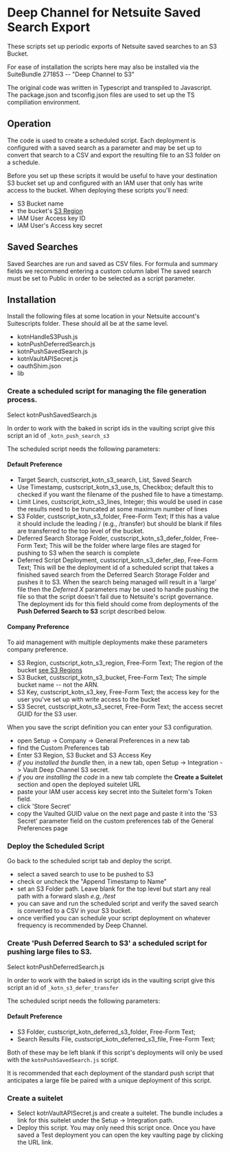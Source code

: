 # Deep Channel for Netsuite Saved Search Export

These scripts set up periodic exports of Netsuite saved searches to an S3 Bucket.

For ease of installation the scripts here may also be installed via the SuiteBundle 271853 -- "Deep Channel to S3"

The original code was written in Typescript and transpiled to Javascript. The package.json and tsconfig.json files are used to set up the TS compiliation environment.

## Operation

The code is used to create a scheduled script. Each deployment is configured with a saved search as a parameter and may be set up to convert that search to a CSV and export the resulting file to an S3 folder on a schedule.

Before you set up these scripts it would be useful to have your destination S3 bucket set up and configured with an IAM user that only has write access to the bucket. When deploying these scripts you'll need:
- S3 Bucket name
- the bucket's [S3 Region](https://docs.aws.amazon.com/general/latest/gr/rande.html#s3_region)
- IAM User Access key ID
- IAM User's Access key secret

## Saved Searches
Saved Searches are run and saved as CSV files.
For formula and summary fields we recommend entering a custom column label
The saved search must be set to Public in order to be selected as a script parameter.


## Installation

Install the following files at some location in your Netsuite account's Suitescripts folder. These should all be at the same level.
- kotnHandleS3Push.js
- kotnPushDeferredSearch.js
- kotnPushSavedSearch.js
- kotnVaultAPISecret.js
- oauthShim.json
- lib

### Create a scheduled script for managing the file generation process.
Select kotnPushSavedSearch.js

In order to work with the baked in script ids in the vaulting script give this script an id of `_kotn_push_search_s3`

The scheduled script needs the following parameters:

#### Default Preference
- Target Search, custscript_kotn_s3_search, List, Saved Search
- Use Timestamp, custscript_kotn_s3_use_ts, Checkbox; default this to checked if you want the filename of the pushed file to have a timestamp.
- Limit Lines, custscript_kotn_s3_lines, Integer; this would be used in case the results need to be truncated at some maximum number of lines
- S3 Folder, custscript_kotn_s3_folder, Free-Form Text; If this has a value it should include the leading / (e.g., /transfer) but should be blank if files are transferred to the top level of the bucket.
- Deferred Search Storage Folder, custscript_kotn_s3_defer_folder, Free-Form Text; This will be the folder where large files are staged for pushing to S3 when the search is complete
- Deferred Script Deployment, custscript_kotn_s3_defer_dep, Free-Form Text; This will be the deployment id of a scheduled script that takes a finished saved search from the Deferred Search Storage Folder and pushes it to S3. When the search being managed will result in a 'large' file then the _Deferred X_ parameters may be used to handle pushing the file so that the script doesn't fail due to Netsuite's script governance. The deployment ids for this field should come from deployments of the __Push Deferred Search to S3__ script described below.

#### Company Preference
To aid management with multiple deployments make these parameters company preference.
- S3 Region, custscript_kotn_s3_region, Free-Form Text; The region of the bucket [see S3 Regions](https://docs.aws.amazon.com/general/latest/gr/rande.html#s3_region)
- S3 Bucket, custscript_kotn_s3_bucket, Free-Form Text; The simple bucket name -- not the ARN.
- S3 Key, custscript_kotn_s3_key, Free-Form Text; the access key for the user you've set up with write access to the bucket
- S3 Secret, custscript_kotn_s3_secret, Free-Form Text; the access secret GUID for the S3 user.

When you save the script definition you can enter your S3 configuration.
- open Setup -> Company -> General Preferences in a new tab
- find the Custom Preferences tab
- Enter S3 Region, S3 Bucket and S3 Access Key
- *if you installed the bundle* then, in a new tab, open Setup -> Integration -> Vault Deep Channel S3 secret.
- *if you are installing the code* in a new tab complete the **Create a Suitelet** section and open the deployed suitelet URL
- paste your IAM user access key secret into the Suitelet form's Token field.
- click 'Store Secret'
- copy the Vaulted GUID value on the next page and paste it into the 'S3 Secret' parameter field on the custom preferences tab of the General Preferences page

### Deploy the Scheduled Script
Go back to the scheduled script tab and deploy the script.
- select a saved search to use to be pushed to S3
- check or uncheck the "Append Timestamp to Name"
- set an S3 Folder path. Leave blank for the top level but start any real path with a forward slash _e.g, /test_
- you can save and run the scheduled script and verify the saved search is converted to a CSV in your S3 bucket.
- once verified you can schedule your script deployment on whatever frequency is recommended by Deep Channel.

### Create 'Push Deferred Search to S3' a scheduled script for pushing large files to S3.
Select kotnPushDeferredSearch.js

In order to work with the baked in script ids in the vaulting script give this script an id of `_kotn_s3_defer_transfer`

The scheduled script needs the following parameters:

#### Default Preference
- S3 Folder, custscript_kotn_deferred_s3_folder, Free-Form Text;
- Search Results File, custscript_kotn_deferred_s3_file, Free-Form Text;

Both of these may be left blank if this script's deployments will only be used with the `kotnPushSavedSearch.js` script.

It is recommended that each deployment of the standard push script that anticipates a large file be paired with a unique deployment of this script.

### Create a suitelet
- Select kotnVaultAPISecret.js and create a suitelet. The bundle includes a link for this suitelet under the Setup -> Integration path.
- Deploy this script. You may only need this script once. Once you have saved a Test deployment you can open the key vaulting page by clicking the URL link.
